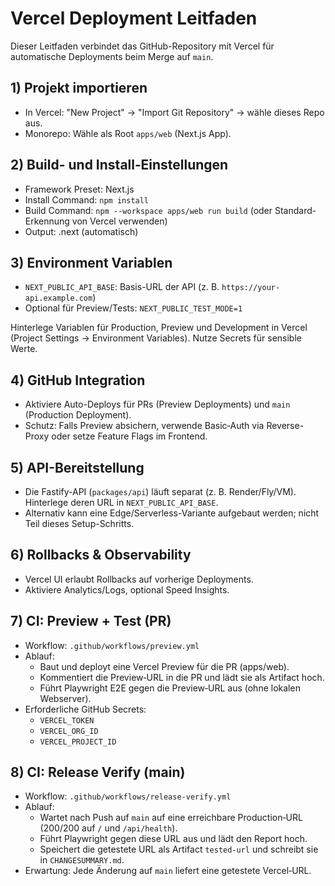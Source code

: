 # Vercel Deployment Leitfaden

Dieser Leitfaden verbindet das GitHub-Repository mit Vercel für automatische Deployments beim Merge auf `main`.

## 1) Projekt importieren

- In Vercel: "New Project" → "Import Git Repository" → wähle dieses Repo aus.
- Monorepo: Wähle als Root `apps/web` (Next.js App).

## 2) Build- und Install‑Einstellungen

- Framework Preset: Next.js
- Install Command: `npm install`
- Build Command: `npm --workspace apps/web run build` (oder Standard-Erkennung von Vercel verwenden)
- Output: .next (automatisch)

## 3) Environment Variablen

- `NEXT_PUBLIC_API_BASE`: Basis-URL der API (z. B. `https://your-api.example.com`)
- Optional für Preview/Tests: `NEXT_PUBLIC_TEST_MODE=1`

Hinterlege Variablen für Production, Preview und Development in Vercel (Project Settings → Environment Variables). Nutze Secrets für sensible Werte.

## 4) GitHub Integration

- Aktiviere Auto-Deploys für PRs (Preview Deployments) und `main` (Production Deployment).
- Schutz: Falls Preview absichern, verwende Basic‑Auth via Reverse-Proxy oder setze Feature Flags im Frontend.

## 5) API-Bereitstellung

- Die Fastify-API (`packages/api`) läuft separat (z. B. Render/Fly/VM). Hinterlege deren URL in `NEXT_PUBLIC_API_BASE`.
- Alternativ kann eine Edge/Serverless-Variante aufgebaut werden; nicht Teil dieses Setup-Schritts.

## 6) Rollbacks & Observability

- Vercel UI erlaubt Rollbacks auf vorherige Deployments.
- Aktiviere Analytics/Logs, optional Speed Insights.

## 7) CI: Preview + Test (PR)

- Workflow: `.github/workflows/preview.yml`
- Ablauf:
  - Baut und deployt eine Vercel Preview für die PR (apps/web).
  - Kommentiert die Preview‑URL in die PR und lädt sie als Artifact hoch.
  - Führt Playwright E2E gegen die Preview‑URL aus (ohne lokalen Webserver).
- Erforderliche GitHub Secrets:
  - `VERCEL_TOKEN`
  - `VERCEL_ORG_ID`
  - `VERCEL_PROJECT_ID`

## 8) CI: Release Verify (main)

- Workflow: `.github/workflows/release-verify.yml`
- Ablauf:
  - Wartet nach Push auf `main` auf eine erreichbare Production‑URL (200/200 auf `/` und `/api/health`).
  - Führt Playwright gegen diese URL aus und lädt den Report hoch.
  - Speichert die getestete URL als Artifact `tested-url` und schreibt sie in `CHANGESUMMARY.md`.
- Erwartung: Jede Änderung auf `main` liefert eine getestete Vercel‑URL.
